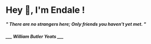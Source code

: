 <h1 title="head"> Hey 👋, I'm Endale !</h1>

**<h5><i>" There are no strangers here; Only friends you haven't yet met. "</i></h5>**

*<b>___ William Butler Yeats ___</b>*

